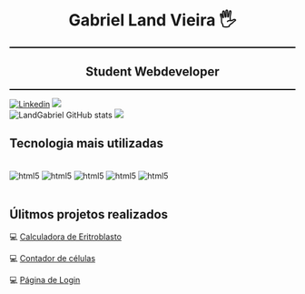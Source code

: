 
<div align="center">

  # Gabriel Land Vieira 🖐️

  <div style="border-bottom: 2px solid #000;"></div>

  ## Student Webdeveloper

  <div style="border-bottom: 2px solid #000;"></div>

</div>

[![Linkedin](https://img.shields.io/badge/LinkedIn-0077B5?style=for-the-badge&logo=linkedin&logoColor=white)](https://www.linkedin.com/in/gabriel-vieira-617698293/)
<a href = "mailto:gabrielint@hotmail.com"><img src="https://img.shields.io/badge/Microsoft_Outlook-0078D4?style=for-the-badge&logo=microsoft-outlook&logoColor=white" target="_blank"></a>  
![LandGabriel GitHub stats](https://github-readme-stats.vercel.app/api?username=LandGabriel&show_icons=true&theme=transparent)
![](https://github-readme-stats.vercel.app/api/top-langs/?username=LandGabriel&size_weight=0.5&count_weight=0.5)



## Tecnologia mais utilizadas
<div style= "display: inline_block" ><br/>
<img align="center" alt= "html5" src="https://img.shields.io/badge/HTML5-E34F26?style=for-the-badge&logo=html5&logoColor=white"/> 
<img align="center" alt= "html5" src="https://img.shields.io/badge/CSS-239120?&style=for-the-badge&logo=css3&logoColor=white"/> 
<img align="center" alt= "html5" src="https://img.shields.io/badge/JavaScript-F7DF1E?style=for-the-badge&logo=javascript&logoColor=black"/> 
<img align="center" alt= "html5" src="https://img.shields.io/badge/React-20232A?style=for-the-badge&logo=react&logoColor=61DAFB"/> 
<img align="center" alt= "html5" src="https://img.shields.io/badge/Node.js-43853D?style=for-the-badge&logo=node.js&logoColor=white"/> 

</div> </br>


## Úlitmos projetos realizados
💻 [Calculadora de Eritroblasto](https://landgabriel.github.io/Eritroblasto-Calculator/Eritroblasto.html)

💻 [Contador de células](https://landgabriel.github.io/ContCell/contador.html)

💻 [Página de Login](https://landgabriel.github.io/LoginPag/login.html)

